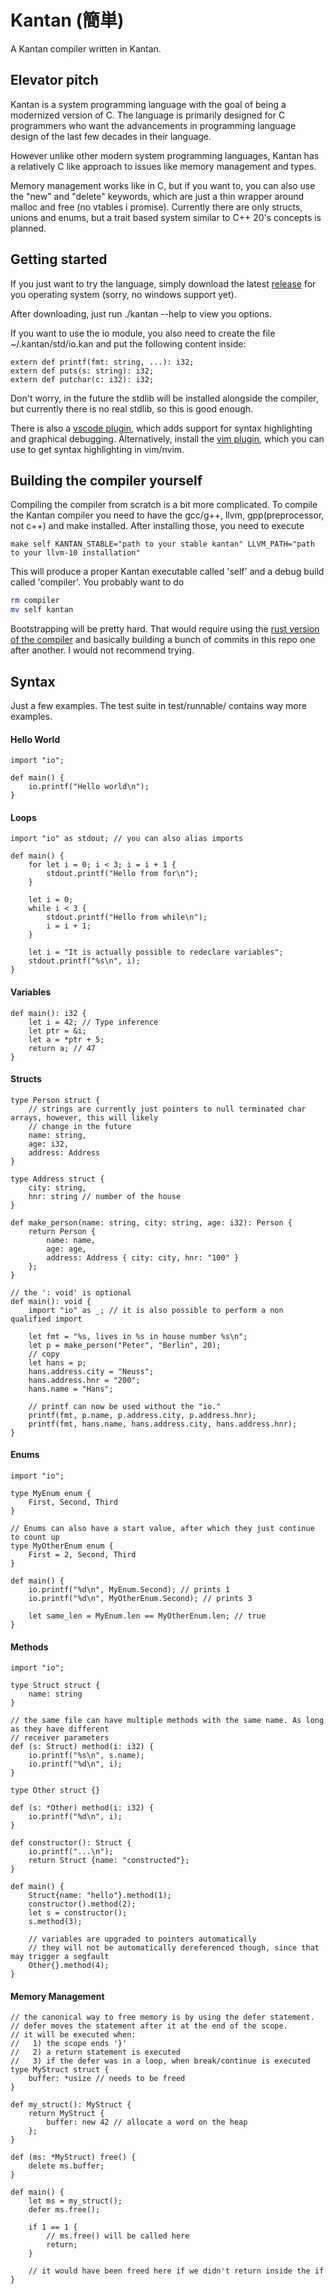 # Kantan (簡単)

A Kantan compiler written in Kantan.

## Elevator pitch

Kantan is a system programming language with the goal of being a modernized version of C.
The language is primarily designed for C programmers who want the advancements in
programming language design of the last few decades in their language.

However unlike other modern system programming languages, Kantan has a relatively
C like approach to issues like memory management and types.

Memory management works like in C, but if you want to, you can also use the "new" and "delete"
keywords, which are just a thin wrapper around malloc and free (no vtables i promise).
Currently there are only structs, unions and enums, but a trait based system similar to C++ 20's
concepts is planned.

## Getting started

If you just want to try the language, simply download the latest [release](https://github.com/Funkschy/kantan-lang/releases) for you operating system (sorry, no windows support yet).

After downloading, just run ./kantan --help to view you options.

If you want to use the io module, you also need to create the file ~/.kantan/std/io.kan and put the following content inside:
```
extern def printf(fmt: string, ...): i32;
extern def puts(s: string): i32;
extern def putchar(c: i32): i32;
```
Don't worry, in the future the stdlib will be installed alongside the compiler, but currently there is no real stdlib, so this is good enough.

There is also a [vscode plugin](https://github.com/Funkschy/vscode-kantan), which adds support for syntax highlighting and graphical debugging.
Alternatively, install the [vim plugin](https://github.com/Funkschy/kantan.vim), which you can use to get syntax highlighting in vim/nvim.

## Building the compiler yourself
Compiling the compiler from scratch is a bit more complicated. To compile the Kantan compiler you need to have the gcc/g++, llvm, gpp(preprocessor, not c++) and make installed. After installing those, you need to execute
```make
make self KANTAN_STABLE="path to your stable kantan" LLVM_PATH="path to your llvm-10 installation"
```
This will produce a proper Kantan executable called 'self' and a debug build called 'compiler'.
You probably want to do
```bash
rm compiler
mv self kantan
```
Bootstrapping will be pretty hard. That would require using the [rust version of the compiler](https://github.com/Funkschy/kantan)
and basically building a bunch of commits in this repo one after another. I would not recommend trying.

## Syntax

Just a few examples. The test suite in test/runnable/ contains way more examples.

#### Hello World
```
import "io";

def main() {
    io.printf("Hello world\n");
}
```

#### Loops
```
import "io" as stdout; // you can also alias imports

def main() {
    for let i = 0; i < 3; i = i + 1 {
        stdout.printf("Hello from for\n");
    }

    let i = 0;
    while i < 3 {
        stdout.printf("Hello from while\n");
        i = i + 1;
    }

    let i = "It is actually possible to redeclare variables";
    stdout.printf("%s\n", i);
}
```

#### Variables
```
def main(): i32 {
    let i = 42; // Type inference
    let ptr = &i;
    let a = *ptr + 5;
    return a; // 47
}
```

#### Structs
```
type Person struct {
    // strings are currently just pointers to null terminated char arrays, however, this will likely
    // change in the future
    name: string,
    age: i32,
    address: Address
}

type Address struct {
    city: string,
    hnr: string // number of the house
}

def make_person(name: string, city: string, age: i32): Person {
    return Person {
        name: name,
        age: age,
        address: Address { city: city, hnr: "100" }
    };
}

// the ': void' is optional
def main(): void {
    import "io" as _; // it is also possible to perform a non qualified import

    let fmt = "%s, lives in %s in house number %s\n";
    let p = make_person("Peter", "Berlin", 20);
    // copy
    let hans = p;
    hans.address.city = "Neuss";
    hans.address.hnr = "200";
    hans.name = "Hans";

    // printf can now be used without the "io."
    printf(fmt, p.name, p.address.city, p.address.hnr);
    printf(fmt, hans.name, hans.address.city, hans.address.hnr);
}
```


#### Enums
```
import "io";

type MyEnum enum {
    First, Second, Third
}

// Enums can also have a start value, after which they just continue to count up
type MyOtherEnum enum {
    First = 2, Second, Third
}

def main() {
    io.printf("%d\n", MyEnum.Second); // prints 1
    io.printf("%d\n", MyOtherEnum.Second); // prints 3

    let same_len = MyEnum.len == MyOtherEnum.len; // true
}
```


#### Methods
```
import "io";

type Struct struct {
    name: string
}

// the same file can have multiple methods with the same name. As long as they have different
// receiver parameters
def (s: Struct) method(i: i32) {
    io.printf("%s\n", s.name);
    io.printf("%d\n", i);
}

type Other struct {}

def (s: *Other) method(i: i32) {
    io.printf("%d\n", i);
}

def constructor(): Struct {
    io.printf("...\n");
    return Struct {name: "constructed"};
}

def main() {
    Struct{name: "hello"}.method(1);
    constructor().method(2);
    let s = constructor();
    s.method(3);

    // variables are upgraded to pointers automatically
    // they will not be automatically dereferenced though, since that may trigger a segfault
    Other{}.method(4);
}
```


#### Memory Management
```
// the canonical way to free memory is by using the defer statement.
// defer moves the statement after it at the end of the scope.
// it will be executed when:
//   1) the scope ends '}'
//   2) a return statement is executed
//   3) if the defer was in a loop, when break/continue is executed
type MyStruct struct {
    buffer: *usize // needs to be freed
}

def my_struct(): MyStruct {
    return MyStruct {
        buffer: new 42 // allocate a word on the heap
    };
}

def (ms: *MyStruct) free() {
    delete ms.buffer;
}

def main() {
    let ms = my_struct();
    defer ms.free();

    if 1 == 1 {
        // ms.free() will be called here
        return;
    }

    // it would have been freed here if we didn't return inside the if
}
```
